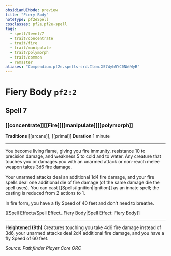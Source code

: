 ```yaml
---
obsidianUIMode: preview
title: "Fiery Body"
noteType: pf2eSpell
cssclasses: pf2e,pf2e-spell
tags:
  - spell/level/7
  - trait/concentrate
  - trait/fire
  - trait/manipulate
  - trait/polymorph
  - trait/common
  - remaster
aliases: "Compendium.pf2e.spells-srd.Item.XS7Wyh5YC0NWeWyB" 
---
```

# Fiery Body  `pf2:2`  
## Spell 7
### [[concentrate]][[Fire]][[manipulate]][[polymorph]]
**Traditions** [[arcane]], [[primal]]
**Duration** 1 minute
* * * 
You become living flame, giving you fire immunity, resistance 10 to precision damage, and weakness 5 to cold and to water. Any creature that touches you or damages you with an unarmed attack or non-reach melee weapon takes 3d6 fire damage.

Your unarmed attacks deal an additional 1d4 fire damage, and your fire spells deal one additional die of fire damage (of the same damage die the spell uses). You can cast [[Spells/Ignition|Ignition]] as an innate spell; the casting is reduced from 2 actions to 1.

In fire form, you have a fly Speed of 40 feet and don't need to breathe.

[[Spell Effects/Spell Effect_ Fiery Body|Spell Effect: Fiery Body]]

* * *

**Heightened (9th)** Creatures touching you take 4d6 fire damage instead of 3d6, your unarmed attacks deal 2d4 additional fire damage, and you have a fly Speed of 60 feet.

*Source: Pathfinder Player Core*
*ORC*